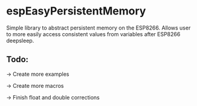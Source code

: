 # espEasyPersistentMemory

Simple library to abstract persistent memory on the ESP8266.
Allows user to more easily access consistent values from variables after ESP8266 deepsleep.

## Todo:

-> Create more examples

-> Create more macros

-> Finish float and double corrections





